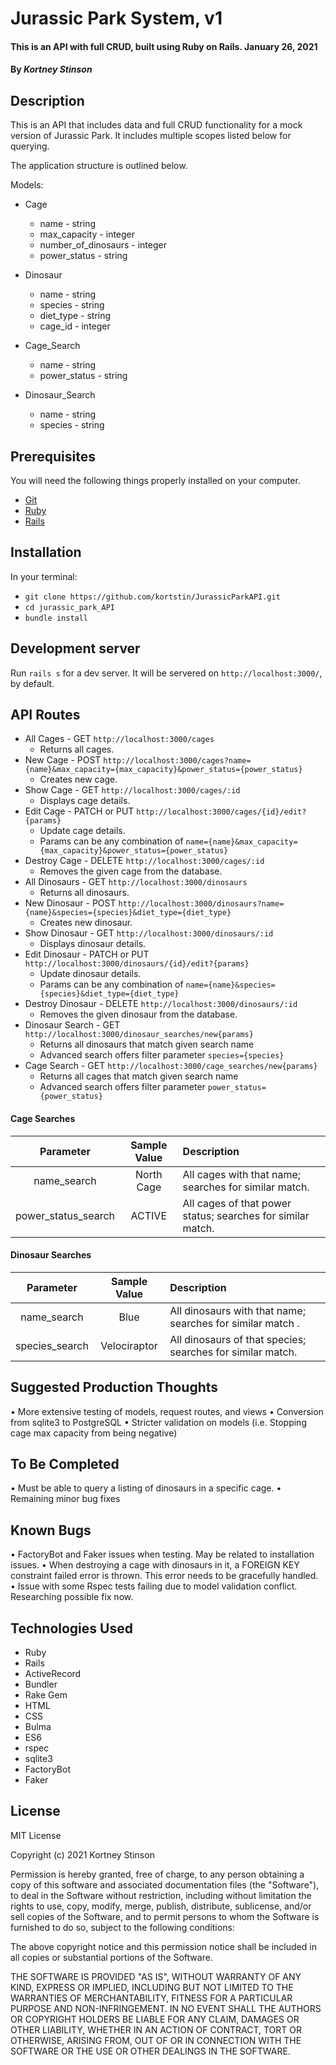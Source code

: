 # Jurassic Park System, v1

#### This is an API with full CRUD, built using Ruby on Rails.  January 26, 2021

#### By _**Kortney Stinson**_

## Description

This is an API that includes data and full CRUD functionality for a mock version of Jurassic Park. It includes multiple scopes listed below for querying.

The application structure is outlined below.  

Models:
  - Cage
    - name - string
    - max_capacity - integer
    - number_of_dinosaurs - integer
    - power_status - string

  - Dinosaur
    - name - string
    - species - string
    - diet_type - string
    - cage_id - integer

  - Cage_Search
    - name - string
    - power_status - string

  - Dinosaur_Search
    - name - string
    - species - string

## Prerequisites

You will need the following things properly installed on your computer.

* [Git](https://git-scm.com/)
* [Ruby](https://www.ruby-lang.org/en/downloads/)
* [Rails](http://rubyonrails.org/)

## Installation

In your terminal:
* `git clone https://github.com/kortstin/JurassicParkAPI.git`
* `cd jurassic_park_API`
* `bundle install`

## Development server

Run `rails s` for a dev server. It will be servered on `http://localhost:3000/`, by default.

## API Routes

- All Cages - GET `http://localhost:3000/cages`
  - Returns all cages.
- New Cage - POST `http://localhost:3000/cages?name={name}&max_capacity={max_capacity}&power_status={power_status}`
  - Creates new cage.
- Show Cage - GET `http://localhost:3000/cages/:id`
  - Displays cage details.
- Edit Cage - PATCH or PUT `http://localhost:3000/cages/{id}/edit?{params}`
  - Update cage details.
  - Params can be any combination of `name={name}&max_capacity={max_capacity}&power_status={power_status}`
- Destroy Cage - DELETE `http://localhost:3000/cages/:id`
  - Removes the given cage from the database.
- All Dinosaurs - GET `http://localhost:3000/dinosaurs`
  - Returns all dinosaurs.
- New Dinosaur - POST `http://localhost:3000/dinosaurs?name={name}&species={species}&diet_type={diet_type}`
  - Creates new dinosaur.
- Show Dinosaur - GET `http://localhost:3000/dinosaurs/:id`
  - Displays dinosaur details.
- Edit Dinosaur - PATCH or PUT `http://localhost:3000/dinosaurs/{id}/edit?{params}`
  - Update dinosaur details.
  - Params can be any combination of `name={name}&species={species}&diet_type={diet_type}`
- Destroy Dinosaur - DELETE `http://localhost:3000/dinosaurs/:id`
  - Removes the given dinosaur from the database.
- Dinosaur Search - GET `http://localhost:3000/dinosaur_searches/new{params}`
  - Returns all dinosaurs that match given search name
  - Advanced search offers filter parameter `species={species}`
- Cage Search - GET `http://localhost:3000/cage_searches/new{params}`
  - Returns all cages that match given search name
  - Advanced search offers filter parameter `power_status={power_status}`


#### Cage Searches

| Parameter | Sample Value | Description |
|:----------:|:------------:|:------------|
| name_search | North Cage | All cages with that name; searches for similar match. |
| power_status_search | ACTIVE | All cages of that power status; searches for similar match. |



#### Dinosaur Searches

| Parameter | Sample Value | Description |
|:----------:|:------------:|:------------|
| name_search |  Blue | All dinosaurs with that name; searches for similar match . |
| species_search |  Velociraptor | All dinosaurs of that species; searches for similar match. |

## Suggested Production Thoughts

• More extensive testing of models, request routes, and views
• Conversion from sqlite3 to PostgreSQL
• Stricter validation on models (i.e. Stopping cage max capacity from being negative)

## To Be Completed

• Must be able to query a listing of dinosaurs in a specific cage.
• Remaining minor bug fixes

## Known Bugs

• FactoryBot and Faker issues when testing. May be related to installation issues.
• When destroying a cage with dinosaurs in it, a FOREIGN KEY constraint failed error is thrown. This error needs to be gracefully handled.
• Issue with some Rspec tests failing due to model validation conflict. Researching possible fix now.

## Technologies Used

* Ruby
* Rails
* ActiveRecord
* Bundler
* Rake Gem
* HTML
* CSS
* Bulma
* ES6
* rspec
* sqlite3
* FactoryBot
* Faker

## License

MIT License

Copyright (c) 2021 Kortney Stinson

Permission is hereby granted, free of charge, to any person obtaining a copy of this software and associated documentation files (the "Software"), to deal in the Software without restriction, including without limitation the rights to use, copy, modify, merge, publish, distribute, sublicense, and/or sell copies of the Software, and to permit persons to whom the Software is furnished to do so, subject to the following conditions:

The above copyright notice and this permission notice shall be included in all copies or substantial portions of the Software.

THE SOFTWARE IS PROVIDED "AS IS", WITHOUT WARRANTY OF ANY KIND, EXPRESS OR IMPLIED, INCLUDING BUT NOT LIMITED TO THE WARRANTIES OF MERCHANTABILITY, FITNESS FOR A PARTICULAR PURPOSE AND NON-INFRINGEMENT. IN NO EVENT SHALL THE AUTHORS OR COPYRIGHT HOLDERS BE LIABLE FOR ANY CLAIM, DAMAGES OR OTHER LIABILITY, WHETHER IN AN ACTION OF CONTRACT, TORT OR OTHERWISE, ARISING FROM, OUT OF OR IN CONNECTION WITH THE SOFTWARE OR THE USE OR OTHER DEALINGS IN THE SOFTWARE.